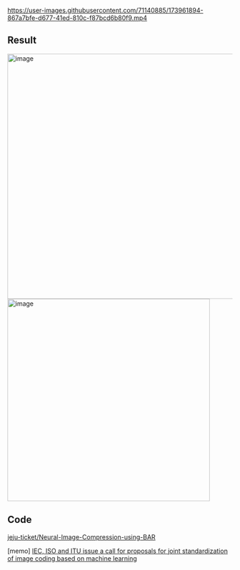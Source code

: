 


https://user-images.githubusercontent.com/71140885/173961894-867a7bfe-d677-41ed-810c-f87bcd6b80f9.mp4

## Result
<img width="549" alt="image" src="https://user-images.githubusercontent.com/71140885/176098031-a39959bc-eaa6-4615-ba09-e5e481c8256b.png">
<img width="453" alt="image" src="https://user-images.githubusercontent.com/71140885/176098082-fbe89d8e-84a2-4dd8-a95b-cc4114482b9d.png">



## Code
[jeju-ticket/Neural-Image-Compression-using-BAR](https://github.com/jeju-ticket/Neural-Image-Compression-using-BAR)

[memo]
[IEC, ISO and ITU issue a call for proposals for joint standardization of image coding based on machine learning](https://jpeg.org/items/20220209_press.html)
